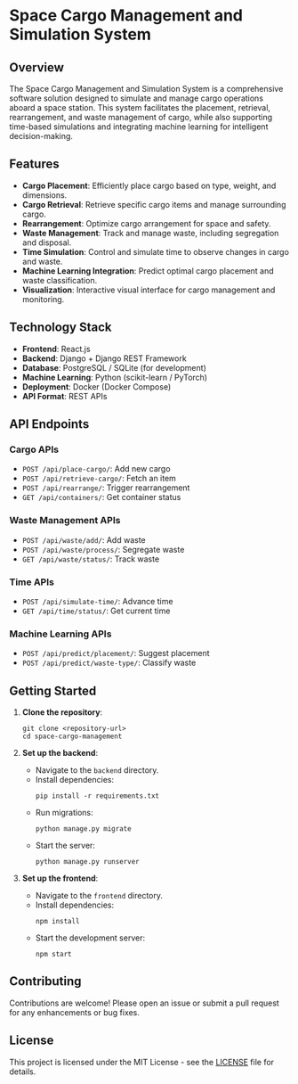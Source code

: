 # Space Cargo Management and Simulation System

## Overview

The Space Cargo Management and Simulation System is a comprehensive software solution designed to simulate and manage cargo operations aboard a space station. This system facilitates the placement, retrieval, rearrangement, and waste management of cargo, while also supporting time-based simulations and integrating machine learning for intelligent decision-making.

## Features

- **Cargo Placement**: Efficiently place cargo based on type, weight, and dimensions.
- **Cargo Retrieval**: Retrieve specific cargo items and manage surrounding cargo.
- **Rearrangement**: Optimize cargo arrangement for space and safety.
- **Waste Management**: Track and manage waste, including segregation and disposal.
- **Time Simulation**: Control and simulate time to observe changes in cargo and waste.
- **Machine Learning Integration**: Predict optimal cargo placement and waste classification.
- **Visualization**: Interactive visual interface for cargo management and monitoring.

## Technology Stack

- **Frontend**: React.js
- **Backend**: Django + Django REST Framework
- **Database**: PostgreSQL / SQLite (for development)
- **Machine Learning**: Python (scikit-learn / PyTorch)
- **Deployment**: Docker (Docker Compose)
- **API Format**: REST APIs

## API Endpoints

### Cargo APIs
- `POST /api/place-cargo/`: Add new cargo
- `POST /api/retrieve-cargo/`: Fetch an item
- `POST /api/rearrange/`: Trigger rearrangement
- `GET /api/containers/`: Get container status

### Waste Management APIs
- `POST /api/waste/add/`: Add waste
- `POST /api/waste/process/`: Segregate waste
- `GET /api/waste/status/`: Track waste

### Time APIs
- `POST /api/simulate-time/`: Advance time
- `GET /api/time/status/`: Get current time

### Machine Learning APIs
- `POST /api/predict/placement/`: Suggest placement
- `POST /api/predict/waste-type/`: Classify waste

## Getting Started

1. **Clone the repository**:
   ```
   git clone <repository-url>
   cd space-cargo-management
   ```

2. **Set up the backend**:
   - Navigate to the `backend` directory.
   - Install dependencies:
     ```
     pip install -r requirements.txt
     ```
   - Run migrations:
     ```
     python manage.py migrate
     ```
   - Start the server:
     ```
     python manage.py runserver
     ```

3. **Set up the frontend**:
   - Navigate to the `frontend` directory.
   - Install dependencies:
     ```
     npm install
     ```
   - Start the development server:
     ```
     npm start
     ```

## Contributing

Contributions are welcome! Please open an issue or submit a pull request for any enhancements or bug fixes.

## License

This project is licensed under the MIT License - see the [LICENSE](LICENSE) file for details.